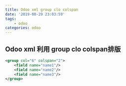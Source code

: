 ```yaml
---
title: Odoo xml group clo colspan
date: '2019-08-29 23:03:59'
tags:
    - odoo
categories: odoo
---
```


## Odoo xml 利用 group clo colspan排版

```xml
<group col="6" colspan="2">
    <field name="name1"/>
    <field name="name2"/>
    <field name="name3"/>
</group>
```
